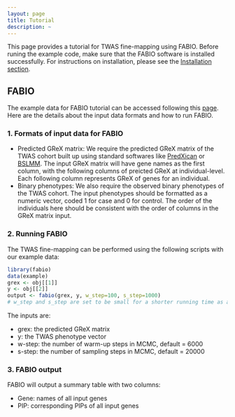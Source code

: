 ```yaml
---
layout: page
title: Tutorial
description: ~
---
```

This page provides a tutorial for TWAS fine-mapping using FABIO. Before runing the example code, make sure that the FABIO software is installed successfully. For instructions on installation, please see the [Installation section](https://superggbond.github.io/fabio/documentation/02_Installation.html).

## FABIO
The example data for FABIO tutorial can be accessed following this [page](https://superggbond.github.io/fabio/documentation/03_Data.html). Here are the details about the input data formats and how to run FABIO. 
### 1. Formats of input data for FABIO
* Predicted GReX matrix: We require the predicted GReX matrix of the TWAS cohort built up using standard softwares like [PredXican](https://github.com/hakyimlab/MetaXcan) or [BSLMM](https://github.com/genetics-statistics/GEMMA). The input GReX matrix will have gene names as the first column, with the following columns of preicted GReX at individual-level. Each following column represents GReX of genes for an individual.
* Binary phenotypes: We also require the observed binary phenotypes of the TWAS cohort. The input phenotypes should be formatted as a numeric vector, coded 1 for case and 0 for control. The order of the individuals here should be consistent with the order of columns in the GReX matrix input.

### 2. Running FABIO
The TWAS fine-mapping can be performed using the following scripts with our example data:
```r
library(fabio)
data(example)
grex <- obj[[1]]
y <- obj[[2]]
output <- fabio(grex, y, w_step=100, s_step=1000)
# w_step and s_step are set to be small for a shorter running time as an example here
```
The inputs are:
- grex: the predicted GReX matrix
- y: the TWAS phenotype vector
- w-step: the number of warm-up steps in MCMC, default = 6000
- s-step: the number of sampling steps in MCMC, default = 20000

### 3. FABIO output
FABIO will output a summary table with two columns: 
- Gene: names of all input genes
- PIP: corresponding PIPs of all input genes
